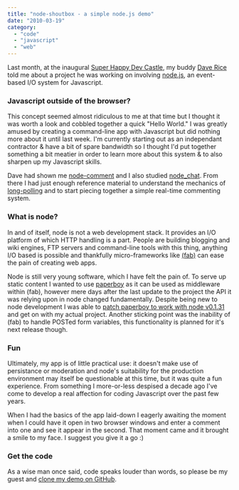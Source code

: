 ```yaml
---
title: "node-shoutbox - a simple node.js demo"
date: "2010-03-19"
category:
  - "code"
  - "javascript"
  - "web"
---
```


Last month, at the inaugural [Super Happy Dev Castle](http://www.superhappydevcastle.org/), my buddy [Dave Rice](http://twitter.com/davidjrice) told me about a project he was working on involving [node.js](http://github.com/ry/node), an event-based I/O system for Javascript.

### Javascript outside of the browser?

This concept seemed almost ridiculous to me at that time but I thought it was worth a look and cobbled together a quick "Hello World." I was greatly amused by creating a command-line app with Javascript but did nothing more about it until last week. I'm currently starting out as an independant contractor & have a bit of spare bandwidth so I thought I'd put together something a bit meatier in order to learn more about this system & to also sharpen up my Javascript skills.

Dave had shown me [node-comment](http://github.com/felixge/node-comment) and I also studied [node\_chat](http://github.com/ry/node_chat). From there I had just enough reference material to understand the mechanics of [long-polling](http://en.wikipedia.org/wiki/Push_technology#Long_polling) and to start piecing together a simple real-time commenting system.

### What is node?

In and of itself, node is not a web development stack. It provides an I/O platform of which HTTP handling is a part. People are building blogging and wiki engines, FTP servers and command-line tools with this thing, anything I/O based is possible and thankfully micro-frameworks like [(fab)](http://github.com/jed/fab/) can ease the pain of creating web apps.

Node is still very young software, which I have felt the pain of. To serve up static content I wanted to use [paperboy](http://github.com/felixge/node-paperboy) as it can be used as middleware within (fab), however mere days after the last update to the project the API it was relying upon in node changed fundamentally. Despite being new to node development I was able to [patch paperboy to work with node v0.1.31](http://github.com/stevenwilkin/node-paperboy) and get on with my actual project. Another sticking point was the inability of (fab) to handle POSTed form variables, this functionality is planned for it's next release though.

### Fun

Ultimately, my app is of little practical use: it doesn't make use of persistance or moderation and node's suitability for the production environment may itself be questionable at this time, but it was quite a fun experience. From something I more-or-less despised a decade ago I've come to develop a real affection for coding Javascript over the past few years.

When I had the basics of the app laid-down I eagerly awaiting the moment when I could have it open in two browser windows and enter a comment into one and see it appear in the second. That moment came and it brought a smile to my face. I suggest you give it a go :)

### Get the code

As a wise man once said, code speaks louder than words, so please be my guest and [clone my demo on GitHub](http://github.com/stevenwilkin/node-shoutbox).
